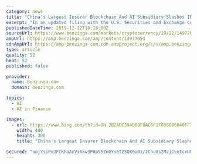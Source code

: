```yaml
---
category: news
title: "China's Largest Insurer Blockchain And AI Subsidiary Slashes IPO Expectations — Again"
excerpt: "In an updated filing with the U.S. Securities and Exchange Commission on Wednesday, fintech company OneConnect Financial Technology Ltd changed the amount it is expecting to raise as part of its initial public offering — for the second time in December. The subsidiary of China’s largest insurer Ping An Insurance (Group) Co of China Ltd (OTC ..."
publishedDateTime: 2019-12-12T10:18:00Z
sourceUrl: https://www.benzinga.com/markets/cryptocurrency/19/12/14977654/chinas-largest-insurer-blockchain-and-ai-subsidiary-slashes-ipo-expectations-again
ampUrl: https://amp.benzinga.com/amp/content/14977654
cdnAmpUrl: https://amp-benzinga-com.cdn.ampproject.org/c/s/amp.benzinga.com/amp/content/14977654
type: article
quality: 52
heat: 52
published: false

provider:
  name: Benzinga.com
  domain: benzinga.com

topics:
  - AI
  - AI in Finance

images:
  - url: https://www.bing.com/th?id=ON.2B2ADC394D08F8AC6F1F83B006040FF7
    width: 400
    height: 300
    title: "China's Largest Insurer Blockchain And AI Subsidiary Slashes IPO Expectations — Again"

secured: "oojYsiPvJFCKhoAeViXkw3PHp95ZnQYs6TZ5QX6v0z/2ChuUs2MzjCLntcxHGzUqBSnRIk2oGIb/VQXj7tDUSXJbjxHn5FYYnBMv2kqb8XQmDtlyVhwSmjSVK2OVpDuwK2C1tZXfuP72g9ssgI2VY6z73rETaH1iOhJO7LcBTZh4+WdlbEfe3AFVWom9G2xBB0Pp1bl+++z9GhYBj/zNG0gKeVbKzJdSWk5AywmV0ZGDCwWamwTqevD+6rHGMwmwGL+TPFeh0T/t9ElhHAduNA==;lzJu5xiez/hMMfdKdEyJow=="
---
```


